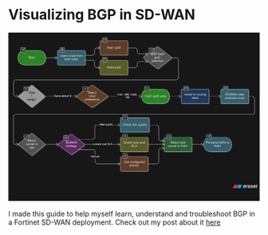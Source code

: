 # Visualizing BGP in SD-WAN

![spoke-path-selection](./mermaid-spoke-path.png)

I made this guide to help myself learn, understand and troubleshoot BGP in a Fortinet SD-WAN deployment. Check out my post about it [here](https://kcco.ioblog/visualizing_bgp_in_sd-wan)

